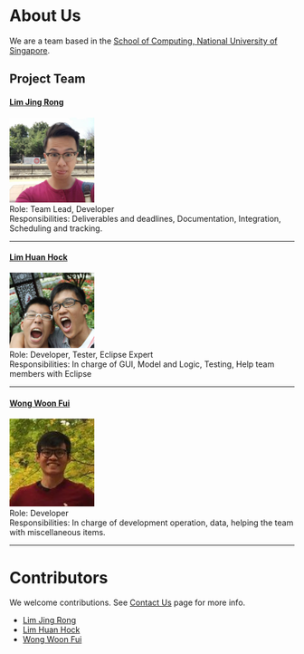 # About Us

We are a team based in the [School of Computing, National University of Singapore](http://www.comp.nus.edu.sg).

## Project Team

#### [Lim Jing Rong](http://github.com/jjingrong)
<img src="images/jjingrong.png" width="150"><br>
Role: Team Lead, Developer <br>
Responsibilities: Deliverables and deadlines, Documentation, Integration, Scheduling and tracking.

----

#### [Lim Huan Hock](http://github.com/huanhock)
<img src="images/huanhock.png" width="150"><br>
Role: Developer, Tester, Eclipse Expert <br>
Responsibilities: In charge of GUI, Model and Logic, Testing, Help team members with Eclipse

----

#### [Wong Woon Fui](http://github.com/benwongwf)
<img src="images/benwongwf.png" width="150"><br>
Role: Developer <br>
Responsibilities: In charge of development operation, data, helping the team with miscellaneous items.

-----

# Contributors

We welcome contributions. See [Contact Us](ContactUs.md) page for more info.

* [Lim Jing Rong](https://github.com/CS2103AUG2016-F12-B2/main/pulls?q=is%3Apr+author%3Ajjingrong)
* [Lim Huan Hock](https://github.com/CS2103AUG2016-F12-B2/main/pulls?q=is%3Apr+author%3Ahuanhock)
* [Wong Woon Fui](https://github.com/CS2103AUG2016-F12-B2/main/pulls?q=is%3Apr+author%3Abenwongwf)
